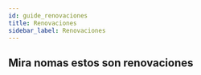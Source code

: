 ```yaml
---
id: guide_renovaciones
title: Renovaciones
sidebar_label: Renovaciones
---
```


## Mira nomas estos son renovaciones

